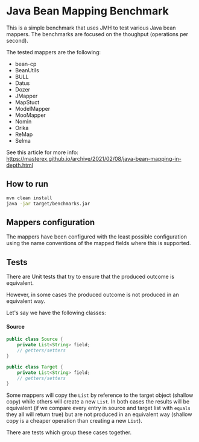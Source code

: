 # Java Bean Mapping Benchmark

This is a simple benchmark that uses JMH to test various Java bean mappers. The benchmarks are focused on the thoughput (operations per second).

The tested mappers are the following:

 * bean-cp
 * BeanUtils
 * BULL
 * Datus
 * Dozer
 * JMapper
 * MapStuct
 * ModelMapper
 * MooMapper
 * Nomin
 * Orika
 * ReMap
 * Selma

See this article for more info: https://masterex.github.io/archive/2021/02/08/java-bean-mapping-in-depth.html

## How to run

```bash
mvn clean install
java -jar target/benchmarks.jar
```

## Mappers configuration

The mappers have been configured with the least possible configuration using the name conventions of the mapped fields where this is supported.

## Tests

There are Unit tests that try to ensure that the produced outcome is equivalent.

However, in some cases the produced outcome is not produced in an equivalent way.

Let's say we have the following classes:

#### Source

```java
public class Source {
    private List<String> field;
    // getters/setters
}
```

```java
public class Target {
    private List<String> field;
    // getters/setters
}
```

Some mappers will copy the `List` by reference to the target object (shallow copy) while others will create a new `List`.
In both cases the results will be equivalent (if we compare every entry in source and target list with `equals` they all will return true) but are not produced in an equivalent way (shallow copy is a cheaper operation than creating a new `List`).

There are tests which group these cases together.
